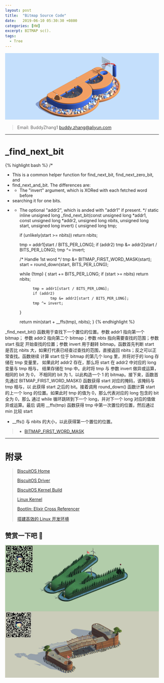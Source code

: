 ```yaml
---
layout: post
title:  "Bitmap Source Code"
date:   2019-06-10 05:30:30 +0800
categories: [HW]
excerpt: BITMAP sc().
tags:
  - Tree
---
```


![DTS](/assets/PDB/BiscuitOS/kernel/IND00000B.jpg)

> Email: BuddyZhang1 <buddy.zhang@aliyun.com>

-----------------------------------

# <span id="_find_next_bit">_find_next_bit</span>

{% highlight bash %}
/*
 * This is a common helper function for find_next_bit, find_next_zero_bit, and
 * find_next_and_bit. The differences are:
 *  - The "invert" argument, which is XORed with each fetched word before
 *    searching it for one bits.
 *  - The optional "addr2", which is anded with "addr1" if present.
 */
static inline unsigned long _find_next_bit(const unsigned long *addr1,
                const unsigned long *addr2, unsigned long nbits,
                unsigned long start, unsigned long invert)
{
        unsigned long tmp;

        if (unlikely(start >= nbits))
                return nbits;

        tmp = addr1[start / BITS_PER_LONG];
        if (addr2)
                tmp &= addr2[start / BITS_PER_LONG];
        tmp ^= invert;

        /* Handle 1st word */
        tmp &= BITMAP_FIRST_WORD_MASK(start);
        start = round_down(start, BITS_PER_LONG);

        while (!tmp) {
                start += BITS_PER_LONG;
                if (start >= nbits)
                        return nbits;

                tmp = addr1[start / BITS_PER_LONG];
                if (addr2)
                        tmp &= addr2[start / BITS_PER_LONG];
                tmp ^= invert;
        }

        return min(start + __ffs(tmp), nbits);
}
{% endhighlight %}

_find_next_bit() 函数用于查找下一个置位的位置。参数 addr1 指向第一个 bitmap；
参数 addr2 指向第二个 bitmap；参数 nbts 指向需要查找的范围；参数 start 指定
开始查找的位置；参数 invert 用于翻转 bitmap。函数首先判断 start 是否比 nbits
大，如果打代表已经查过查找的范围，直接返回 nbits；反之可以正常查找。函数继续
计算 start 位于 bitmap 的第几个 long 里，并将对于的 long 存储在 tmp 变量里，
如果此时 addr2 存在，那么将 start 在 addr2 中对应的 long 变量与 tmp 相与，
结果存储在 tmp 中。此时将 tmp 与 参数 invert 做异或运算，相同的 bit 为 0，
不相同的 bit 为 1，以此构造一个 1 的 bitmap。接下来，函数首先通过
BITMAP_FIRST_WORD_MASK() 函数获得 start 对应的掩码，该掩码与 tmp 相与，以
此获得 start 之后的 bit。接着调用 round_down() 函数计算 start 的上一个 long
的位置。如果此时 tmp 的值为 0，那么代表对应的 long 包含的 bit 全为 0，那么
通过 while 循环跳转到下一个 long，并对下一个 long 对应的值做异或运算。最后
调用 __ffs(tmp) 函数获得 tmp 中第一次置位的位置，然后通过 min 比较 start
+ __ffs() 与 nbits 的大小，以此获得第一个置位的位置。

> - [BITMAP_FIRST_WORD_MASK](https://biscuitos.github.io/blog/BITMAP_BITMAP_FIRST_WORD_MASK/)

-----------------------------------------------

# <span id="附录">附录</span>

> [BiscuitOS Home](https://biscuitos.github.io/)
>
> [BiscuitOS Driver](https://biscuitos.github.io/blog/BiscuitOS_Catalogue/)
>
> [BiscuitOS Kernel Build](https://biscuitos.github.io/blog/Kernel_Build/)
>
> [Linux Kernel](https://www.kernel.org/)
>
> [Bootlin: Elixir Cross Referencer](https://elixir.bootlin.com/linux/latest/source)
>
> [搭建高效的 Linux 开发环境](https://biscuitos.github.io/blog/Linux-debug-tools/)

## 赞赏一下吧 🙂

![MMU](/assets/PDB/BiscuitOS/kernel/HAB000036.jpg)
